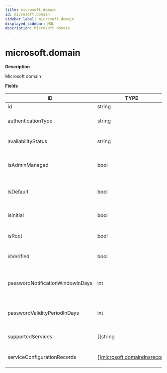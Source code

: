 ```yaml
---
title: microsoft.domain
id: microsoft.domain
sidebar_label: microsoft.domain
displayed_sidebar: MQL
description: Microsoft domain
---
```


# microsoft.domain

**Description**

Microsoft domain

**Fields**

| ID                               | TYPE                                                                | DESCRIPTION                                |
| -------------------------------- | ------------------------------------------------------------------- | ------------------------------------------ |
| id                               | string                                                              | Domain ID                                  |
| authenticationType               | string                                                              | Domain authentication type                 |
| availabilityStatus               | string                                                              | Domain availability status                 |
| isAdminManaged                   | bool                                                                | Whether the domain is admin managed        |
| isDefault                        | bool                                                                | Whether the domain is the default domain   |
| isInitial                        | bool                                                                | Whether the domain is the initial domain   |
| isRoot                           | bool                                                                | Whether the domain is a root domain        |
| isVerified                       | bool                                                                | Whether the domain is verified             |
| passwordNotificationWindowInDays | int                                                                 | Domain password notification window (days) |
| passwordValidityPeriodInDays     | int                                                                 | Domain password validity period (days)     |
| supportedServices                | &#91;&#93;string                                                    | List of supported services                 |
| serviceConfigurationRecords      | &#91;&#93;[microsoft.domaindnsrecord](microsoft.domaindnsrecord.md) | List of service configuration records      |
